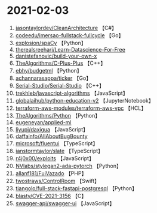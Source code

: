 # 2021-02-03

1. [jasontaylordev/CleanArchitecture](https://github.com/jasontaylordev/CleanArchitecture) 【C#】
2. [codeedu/imersao-fullstack-fullcycle](https://github.com/codeedu/imersao-fullstack-fullcycle) 【Go】
3. [explosion/spaCy](https://github.com/explosion/spaCy) 【Python】
4. [therealsreehari/Learn-Datascience-For-Free](https://github.com/therealsreehari/Learn-Datascience-For-Free) 
5. [danistefanovic/build-your-own-x](https://github.com/danistefanovic/build-your-own-x) 
6. [TheAlgorithms/C-Plus-Plus](https://github.com/TheAlgorithms/C-Plus-Plus) 【C++】
7. [ebhy/budgetml](https://github.com/ebhy/budgetml) 【Python】
8. [achannarasappa/ticker](https://github.com/achannarasappa/ticker) 【Go】
9. [Serial-Studio/Serial-Studio](https://github.com/Serial-Studio/Serial-Studio) 【C++】
10. [trekhleb/javascript-algorithms](https://github.com/trekhleb/javascript-algorithms) 【JavaScript】
11. [globalaihub/python-education-v2](https://github.com/globalaihub/python-education-v2) 【JupyterNotebook】
12. [terraform-aws-modules/terraform-aws-vpc](https://github.com/terraform-aws-modules/terraform-aws-vpc) 【HCL】
13. [TheAlgorithms/Python](https://github.com/TheAlgorithms/Python) 【Python】
14. [eugeneyan/applied-ml](https://github.com/eugeneyan/applied-ml) 
15. [liyupi/daxigua](https://github.com/liyupi/daxigua) 【JavaScript】
16. [daffainfo/AllAboutBugBounty](https://github.com/daffainfo/AllAboutBugBounty) 
17. [microsoft/fluentui](https://github.com/microsoft/fluentui) 【TypeScript】
18. [ianstormtaylor/slate](https://github.com/ianstormtaylor/slate) 【TypeScript】
19. [r4j0x00/exploits](https://github.com/r4j0x00/exploits) 【JavaScript】
20. [NVlabs/stylegan2-ada-pytorch](https://github.com/NVlabs/stylegan2-ada-pytorch) 【Python】
21. [allanf181/FuiVazado](https://github.com/allanf181/FuiVazado) 【PHP】
22. [twostraws/ControlRoom](https://github.com/twostraws/ControlRoom) 【Swift】
23. [tiangolo/full-stack-fastapi-postgresql](https://github.com/tiangolo/full-stack-fastapi-postgresql) 【Python】
24. [blasty/CVE-2021-3156](https://github.com/blasty/CVE-2021-3156) 【C】
25. [swagger-api/swagger-ui](https://github.com/swagger-api/swagger-ui) 【JavaScript】
